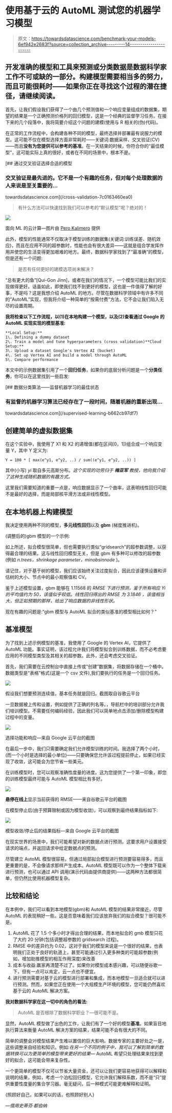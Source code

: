 # 使用基于云的 AutoML 测试您的机器学习模型

> 原文：<https://towardsdatascience.com/benchmark-your-models-6ef942e2683f?source=collection_archive---------14----------------------->

## 开发准确的模型和工具来预测或分类数据是数据科学家工作不可或缺的一部分。构建模型需要相当多的努力，而且可能很耗时——如果你正在寻找这个过程的潜在捷径，请继续阅读。

首先，让我们假设我们获得了一个由几个预测值和一个响应变量组成的数据集，期望的结果是一个正确预测价格列的回归模型，这是一个经典的监督学习任务。在接下来的几个段落中，我将简要介绍这个问题的建模(使用与 R 相关的(伪)代码)。

在正常的工作流程中，会构建各种不同的模型，最终选择并部署最有说服力的模型。这可能不仅在模型选择方面非常耗时——关键词:数据采样、交叉验证(CV)——而且**没有为您提供可以参考的基准**。在一天结束的时候，你符合你的“最佳模型”，这可能实际上真的很好，或者在不同的场景中，根本不是。

[](/cross-validation-7c0163460ea0) [## 通过交叉验证选择合适的模型

### 交叉验证是最先进的。它不是一个有趣的任务，但对每个处理数据的人来说是至关重要的…

towardsdatascience.com](/cross-validation-7c0163460ea0) 

> 有什么方法可以快速找到我们可以参考的“默认模型”呢？绝对的！

![](img/d69c4557a8c0970ebcae0086575d4833.png)

面向 ML 的云计算—图片由 [Pero Kalimero](https://unsplash.com/@pericakalimerica?utm_source=medium&utm_medium=referral) 提供

此外，模型的性能通常不仅取决于模型训练的数据集(关键词:训练误差、随机效应)，而且在应用不同的超参数时，性能也会有很大差异——这就是组合学发挥作用并使您的生活变得更加艰难的地方。最终，数据科学家找到了“最准确”的模型，但是还有一个问题:

> 是否有任何更好的建模选项尚未解决？

“总有更大的鱼”[Qui-Gon Jinn]，或者在我们的情况下，一个模型可能比我们的实现做得更好。话虽如此，即使我们找不到更好的模型，这也是一件值得了解的好事，不是吗？这是我想介绍 AutoML 的地方。尽管在数据科学领域中有许多不同的“AutoML”实现，但我将介绍一种简单的“按需付费”方法，它不会让我们陷入无尽的设置周期。

**我将检查以下工作流程，以(1)在本地构建一个模型，以及(2)查看通过 Google 的 AutoML 实现实现的模型基准:**

```
**Local Setup:**
1\. Defining a dummy dataset
2\. Train a model and tune hyperparameters (cross validation)**Cloud Setup:**
3\. Upload a dataset Google's Vertex AI (bucket)
4\. Set up Vertex AI and build a model through AutoML
5\. Compare performance
```

本文中的示例数据集引用了一个**回归任务**，如果你的底层分析问题是一个**分类任务**，你可以在这里找到一些启发:

[](/supervised-learning-b662cb97df7) [## 数据分类算法——监督机器学习的最佳状态

### 有监督的机器学习算法已经存在了一段时间，随着机器的重新出现…

towardsdatascience.com](/supervised-learning-b662cb97df7) 

## 创建简单的虚拟数据集

在这个实验中，我使用了 X1 和 X2 的递增值(都在区间[0，1])组合成一个响应变量 Y，其中 Y 定义为:

```
Y = 100 * [ max(e^y1, e^y2, ..) / sum((e^y1, e^y2, ..)) ]
```

其中(小写) *yi* 取自多元高斯分布。*这个实现的功劳归于* ***梅亚军*** *教授，他向我介绍了这种生成随机数据的有趣方式。*

这里我们需要知道的重要一点是，响应数据显示了一个曲率，这表明线性回归可能不是最好的选择，而是局部核平滑方法或非线性模型。

## 在本地机器上构建模型

我决定使用两种不同的模型，**多元线性回归**以及 **gbm** (梯度推进机)。

(调整后的)gbm 模型的一个示例:

如上所述，拟合模型很简单，但也需要执行类似“gridsearch”的超参数调整，以获得最合理的结果。这与线性回归模型无关，但是 gbm 有多种可以修改的超参数(例如 *n.trees，shrinkage parameter，minobsinnode* )。

请记住，对于基于树的模型，我们应该始终关注过度拟合，因此应该谨慎设置和评估树的大小、节点中的最小观察值和 CV。

鉴于上述模型设置，gbm 能够在 1.11568 的 *RMSE 下进行预测，鉴于所有响应 *Yi* 的平均值约为 50，该值似乎较低。线性回归得出的 *RMSE 为 3.1846* ，该值相当大，但正如预期的那样，给出了响应数据的非线性形状。*

现在有趣的问题是:“gbm 模型与 AutoML 拟合的类似基准的模型相比如何？”

## 基准模型

为了找到上述示例模型的基准，我使用了 Google 的 Vertex AI，它提供了 AutoML 功能。事实证明，该过程允许我们将模型拟合到训练数据，而不必考虑要应用的不同模型类型及其相关的超参数。此外，还会考虑交叉验证。

首先，我们需要在云控制台中直接上传或“创建”数据集，将数据存储在一个桶中。数据类型是“表格”格式(这是一个 csv 文件),我们要执行的任务是一个回归任务。

![](img/7f914982be834bbbbb513d90e0df133b.png)

假设我们想要预测连续值，基本任务就是回归。截图取自谷歌云平台

一旦数据被上传和设置，例如提供了正确的列名等。，导航栏中的培训部分允许我们培训模型。不需要任何编码经验，因此我们可以简单地点击添加/删除模型构建过程中的变量。

![](img/b601b9b4f063d95241f1792246a3b1f1.png)

选择功能和响应—来自 Google 云平台的截图

在最后一步中，我们只需要确定我们允许模型训练的时间。我选择了两个小时，(而一个小时是选择的最小单位)——只要确保您允许该过程提前停止，如果已经实现了收敛，这可能会为您节省一些美元。

在训练模型时，您可以观察准确性度量的进度。这为您提供了一个第一印象，即您的训练模型最终可能与 AutoML 模型相比有多好。

![](img/d5c689fb0a7e244277f7a12e030ed78e.png)

**悬停在线上**显示当前获得的 RMSE——来自谷歌云平台的截图

在模型停止后(由于预算限制或因为模型收敛)，可以观察到最终结果指标如下:

![](img/d91347a84c181762f48b80db61744851.png)

模型收敛/停止后的结果指标—来自 Google 云平台的截图

在现实世界的场景中，我们可能希望对新的数据点进行预测。这要求用户设置接受请求的端点，并返回请求中给定数据点的预测。

尽管建立 AutoML 模型很容易，但通过局部拟合模型进行预测要容易得多，而且更重要的是，不会像请求那样产生成本。AutoML 模型既可以作为一个整体下载来进行预测，也可以通过 API 调用(演示代码由提供商提供)——这两种方法都很简单，但仍然比使用机器模型复杂。

## 比较和结论

在本例中，我们可以看到本地模型(gbm)和 AutoML 模型的结果非常接近，尽管 AutoML 的表现稍好一些。这是否意味着我们应该放弃我们的拟合模型？很可能不是。

1.  AutoML 花了 1.5 个多小时才得出合理的结果，而本地拟合的 gmb 模型只花了大约 20 分钟(包括调整超参数的 gridsearch 过程)。
2.  RMSE 中的差异约为 0.02，这对于我们的模型来说是一个很好的结果，也表明我们正处于良好的轨道上，甚至可能通过引入更多种类的可能超参数(例如，增加助推模型的相互作用深度)来改善
3.  成本与收益:赢家再清楚不过了。如果你对模型成本感兴趣，可以随便谷歌一下，但有一点可以肯定，云一点也不便宜。
4.  进行预测需要对基于云的模型进行部署和集成，而本地模型一旦适合就可以进行预测。然而，如果您正在使用一个大规模生产环境的模型，您可能仍然喜欢基于云的 AutoML 解决方案。

**我对数据科学家在这一切中的角色的看法:**

> AutoML 是否根除了数据科学职业？—很可能不是。

显然，AutoML 模型做了出色的工作，让我们有了一个好的模型**基准**。如果盲目地执行算法来衡量 AutoML 解决方案的结果，结果可能不会有很大的不同。

简单的调整会对模型结果产生难以置信的巨大影响。数据专家的主要好处之一是，这些调整来自经验和知识。例如:*在另一个不同的例子中，我可以了解到简单的数据转换可以为更简单的模型带来更好的结果—* AutoML 希望只处理结果来找到更好的拟合，这可能会带来复杂性。

一个更简单的模型不仅可以节省大量资金，还可以让我们更容易地获得可以解释和说明的结果，例如，考虑一个泊松回归模型，它允许我们解释系数，而不是“只”提供重要性度量的集合学习器。毫无疑问，后一种模式可能更难解释和证明。

{照顾好自己，如果可以的话，也照顾好别人}

*—借用史蒂芬·都伯纳*